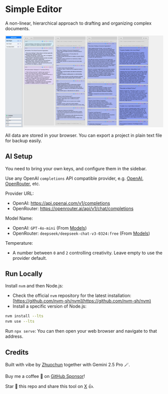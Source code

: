 # Simple Editor

A non-linear, hierarchical approach to drafting and organizing complex documents.

![Screenshot](https://github.com/zhuochun/simple-editor/blob/e48a4dce0abcd28882f9a0bbcef9adde44c9fe5b/docs/screenshot-2025-03-31.png?raw=true)

All data are stored in your browser. You can export a project in plain text file for backup easily.

## AI Setup

You need to bring your own keys, and configure them in the sidebar.

Use any OpenAI `completions` API compatible provider, e.g. [OpenAI](https://platform.openai.com/), [OpenRouter](https://openrouter.ai/), etc.

Provider URL:

- OpenAI: https://api.openai.com/v1/completions
- OpenRouter: https://openrouter.ai/api/v1/chat/completions

Model Name:

- OpenAI: `GPT-4o-mini` (From [Models](https://platform.openai.com/docs/models))
- OpenRouter: `deepseek/deepseek-chat-v3-0324:free` (From [Models](https://openrouter.ai/models))

Temperature:

- A number between `0` and `2` controlling creativity. Leave empty to use the provider default.

## Run Locally

Install `nvm` and then Node.js:

- Check the official `nvm` repository for the latest installation: [https://github.com/nvm-sh/nvm](https://github.com/nvm-sh/nvm)
- Install a specific version of Node.js:

``` bash
nvm install --lts
nvm use --lts
```

Run `npx serve`: You can then open your web browser and navigate to that address.

## Credits

Built with vibe by [Zhuochun](https://github.com/zhuochun) together with Gemini 2.5 Pro 🪄.

Buy me a coffee 🧋 on [GitHub Sponsor](https://github.com/sponsors/zhuochun)!

Star 🌟 this repo and share this tool on [X](https://x.com/zhuochun) 👍.